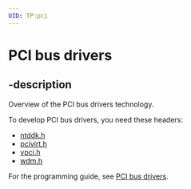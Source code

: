 ```yaml
---
UID: TP:pci
---
```


# PCI bus drivers

## -description
Overview of the PCI bus drivers technology.

To develop PCI bus drivers, you need these headers:

 * [ntddk.h](..\ntddk\index.md)
 * [pcivirt.h](..\pcivirt\index.md)
 * [vpci.h](..\vpci\index.md)
 * [wdm.h](..\wdm\index.md)

For the programming guide, see [PCI bus drivers](https://docs.microsoft.com/en-us/windows-hardware/drivers/pci).
